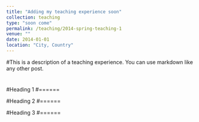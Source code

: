 ```yaml
---
title: "Adding my teaching experience soon"
collection: teaching
type: "soon come"
permalink: /teaching/2014-spring-teaching-1
venue: ""
date: 2014-01-01
location: "City, Country"
---
```


#This is a description of a teaching experience. You can use markdown like any other post.
#
#Heading 1
#======

#Heading 2
#======

#Heading 3
#======
